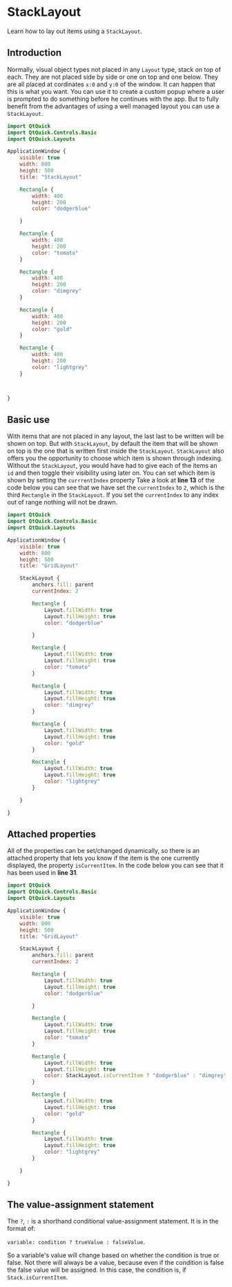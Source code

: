 # StackLayout

Learn how to lay out items using a `StackLayout`.

## Introduction

Normally, visual object types not placed in any `Layout` type, stack on top of each. They are not placed side by side or one on top and one below. They are all placed at cordinates `x:0` and `y:0` of the window. It can happen that this is what you want. You can use it to create a custom popup where a user is prompted to do something before he continues with the app. But to fully benefit from the advantages of using a well managed layout you can use a `StackLayout`.

```qml
import QtQuick
import QtQuick.Controls.Basic
import QtQuick.Layouts

ApplicationWindow {
    visible: true
    width: 800
    height: 500
    title: "StackLayout"

    Rectangle {
        width: 400
        height: 200
        color: "dodgerblue"

    }

    Rectangle {
        width: 400
        height: 200
        color: "tomato"
    }

    Rectangle {
        width: 400
        height: 200
        color: "dimgrey"
    }

    Rectangle {
        width: 400
        height: 200
        color: "gold"
    }

    Rectangle {
        width: 400
        height: 200
        color: "lightgrey"
    }



}
```

## Basic use

With items that are not placed in any layout, the last last to be written will be shown on top. But with `StackLayout`, by default the item that will be shown on top is the one that is written first inside the `StackLayout`. `StackLayout` also offers you the opportunity to choose which item is shown through indexing. Without the `StackLayout`, you would have had to give each of the items an `id` and then toggle their visibility using later on. You can set which item is shown by setting the `currrentIndex` property Take a look at **line 13** of the code below you can see that we have set the `currentIndex` to `2`, which is the third `Rectangle` in the `StackLayout`. If you set the `currentIndex` to any index out of range nothing will not be drawn.

```qml
import QtQuick
import QtQuick.Controls.Basic
import QtQuick.Layouts

ApplicationWindow {
    visible: true
    width: 800
    height: 500
    title: "GridLayout"

    StackLayout {
        anchors.fill: parent
        currentIndex: 2

        Rectangle {
            Layout.fillWidth: true
            Layout.fillHeight: true
            color: "dodgerblue"

        }

        Rectangle {
            Layout.fillWidth: true
            Layout.fillHeight: true
            color: "tomato"
        }

        Rectangle {
            Layout.fillWidth: true
            Layout.fillHeight: true
            color: "dimgrey"
        }

        Rectangle {
            Layout.fillWidth: true
            Layout.fillHeight: true
            color: "gold"
        }

        Rectangle {
            Layout.fillWidth: true
            Layout.fillHeight: true
            color: "lightgrey"
        }

    }

}
```

## Attached properties

All of the properties can be set/changed dynamically, so there is an attached property that lets you know if the item is the one currently displayed, the property `isCurrentItem`. In the code below you can see that it has been used in **line 31**.

```qml
import QtQuick
import QtQuick.Controls.Basic
import QtQuick.Layouts

ApplicationWindow {
    visible: true
    width: 800
    height: 500
    title: "GridLayout"

    StackLayout {
        anchors.fill: parent
        currentIndex: 2

        Rectangle {
            Layout.fillWidth: true
            Layout.fillHeight: true
            color: "dodgerblue"

        }

        Rectangle {
            Layout.fillWidth: true
            Layout.fillHeight: true
            color: "tomato"
        }

        Rectangle {
            Layout.fillWidth: true
            Layout.fillHeight: true
            color: StackLayout.isCurrentItem ? "dodgerblue" : "dimgrey"
        }

        Rectangle {
            Layout.fillWidth: true
            Layout.fillHeight: true
            color: "gold"
        }

        Rectangle {
            Layout.fillWidth: true
            Layout.fillHeight: true
            color: "lightgrey"
        }

    }

}
```

## The value-assignment statement

The `?`, `:` is a shorthand conditional value-assignment statement. It is in the format of:

`variable: condition ? trueValue : falseValue`.

So a variable's value will change based on whether the condition is true or false. Not there will always be a value, because even if the condition is false the false value will be assigned. In this case, the condition is, if `Stack.isCurrentItem`.
